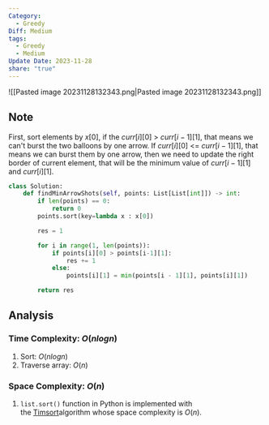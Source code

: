 ```yaml
---
Category:
  - Greedy
Diff: Medium
tags:
  - Greedy
  - Medium
Update Date: 2023-11-28
share: "true"
---
```


![[Pasted image 20231128132343.png|Pasted image 20231128132343.png]]
## Note
First, sort elements by $x[0]$, if the $curr[i][0]$ > $curr[i-1][1]$, that means we can't burst the two balloons by one arrow. If $curr[i][0]$ <= $curr[i-1][1]$, that means we can burst them by one arrow, then we need to update the right border of current element, that will be the minimum value of $curr[i-1][1]$ and $curr[i][1]$.

```python
class Solution:
    def findMinArrowShots(self, points: List[List[int]]) -> int:
        if len(points) == 0:
            return 0
        points.sort(key=lambda x : x[0])

        res = 1

        for i in range(1, len(points)):
            if points[i][0] > points[i-1][1]:
                res += 1
            else:
                points[i][1] = min(points[i - 1][1], points[i][1])

        return res
```
## Analysis
### Time Complexity: $O(nlogn)$
1. Sort: $O(nlogn)$
2. Traverse array: $O(n)$
### Space Complexity: $O(n)$
1. `list.sort()` function in Python is implemented with the [Timsort](https://en.wikipedia.org/wiki/Timsort)algorithm whose space complexity is $O(n)$.